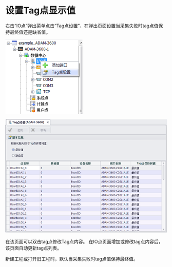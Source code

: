 # 设置Tag点显示值

右击“IO点”弹出菜单点击“Tag点设置”，在弹出页面设置当采集失败时tag点值保持最终值还是缺省值。

![](TagValueSetting_1.png)

![](TagValueSetting_2.png)

在该页面可以双击tag点修改Tag点内容。 在IO点页面增加或修改tag点内容后，该页面自动更新tag点列表。 

新建工程或打开旧工程时，默认当采集失败时tag点值保持最终值。
